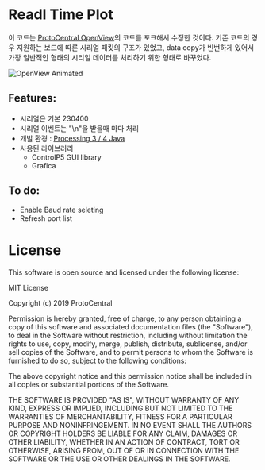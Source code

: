# Readl Time Plot
이 코드는 [ProtoCentral OpenView](https://github.com/Protocentral/protocentral_openview)의 코드를 포크해서 수정한 것이다. 기존 코드의 경우 지원하는 보드에 따른 시리얼 패킷의 구조가 있었고, data copy가 빈번하게 있어서 가장 일반적인 형태의 시리얼 데이터를 처리하기 위한 형태로 바꾸었다. 

![OpenView Animated](images/openview.gif)

## Features:

* 시리얼은 기본 230400
* 시리얼 이벤트는 "\n"을 받을때 마다 처리
* 개발 환경 : [Processing 3 / 4 Java](https://processing.org/)
* 사용된 라이브러리
    * ControlP5 GUI library
    * Grafica

## To do:
* Enable Baud rate seleting
* Refresh port list

# License

This software is open source and licensed under the following license:

MIT License

Copyright (c) 2019 ProtoCentral

Permission is hereby granted, free of charge, to any person obtaining a copy
of this software and associated documentation files (the "Software"), to deal
in the Software without restriction, including without limitation the rights
to use, copy, modify, merge, publish, distribute, sublicense, and/or sell
copies of the Software, and to permit persons to whom the Software is
furnished to do so, subject to the following conditions:

The above copyright notice and this permission notice shall be included in all
copies or substantial portions of the Software.

THE SOFTWARE IS PROVIDED "AS IS", WITHOUT WARRANTY OF ANY KIND, EXPRESS OR
IMPLIED, INCLUDING BUT NOT LIMITED TO THE WARRANTIES OF MERCHANTABILITY,
FITNESS FOR A PARTICULAR PURPOSE AND NONINFRINGEMENT. IN NO EVENT SHALL THE
AUTHORS OR COPYRIGHT HOLDERS BE LIABLE FOR ANY CLAIM, DAMAGES OR OTHER
LIABILITY, WHETHER IN AN ACTION OF CONTRACT, TORT OR OTHERWISE, ARISING FROM,
OUT OF OR IN CONNECTION WITH THE SOFTWARE OR THE USE OR OTHER DEALINGS IN THE
SOFTWARE.
